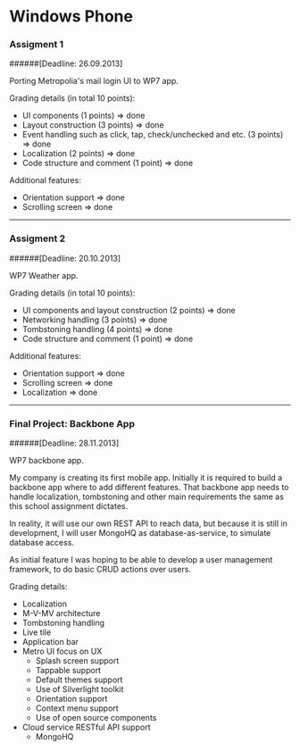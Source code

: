 Windows Phone
============

### Assigment 1 
######[Deadline: 26.09.2013]

Porting Metropolia's mail login UI to WP7 app.

Grading details (in total 10 points):
* UI components (1 points) => done
* Layout construction (3 points) => done
* Event handling such as click, tap, check/unchecked and etc. (3 points) => done
* Localization (2 points) => done
* Code structure and comment (1 point) => done

Additional features:
* Orientation support => done
* Scrolling screen => done

---

### Assigment 2
######[Deadline: 20.10.2013]

WP7 Weather app.

Grading details (in total 10 points):
* UI components and layout construction (2 points) => done
* Networking handling (3 points) => done
* Tombstoning handling (4 points) => done
* Code structure and comment (1 point) => done

Additional features:
* Orientation support => done
* Scrolling screen => done
* Localization => done

---

### Final Project: Backbone App
######[Deadline: 28.11.2013]

WP7 backbone app.

My company is creating its first mobile app.
Initially it is required to build a backbone app where to add different features.
That backbone app needs to handle localization, tombstoning and other main requirements the same as this school assignment dictates.

In reality, it will use our own REST API to reach data, but because it is still in development, I will user MongoHQ as database-as-service, to simulate database access.

As initial feature I was hoping to be able to develop a user management framework, to do basic CRUD actions over users.

Grading details:
* Localization
* M-V-MV architecture
* Tombstoning handling
* Live tile
* Application bar
* Metro UI focus on UX
  * Splash screen support
  * Tappable support
  * Default themes support
  * Use of Silverlight toolkit
  * Orientation support
  * Context menu support
  * Use of open source components
* Cloud service RESTful API support
  * MongoHQ